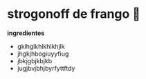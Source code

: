 # strogonoff de frango :chicken:

  **ingredientes** 

- gklhglkhlkhlkhjlk
- jhgkjhbogiuyyfiug
- jbkjgbjkbjkb
- jugjbvjbhjbyrfyttftdy